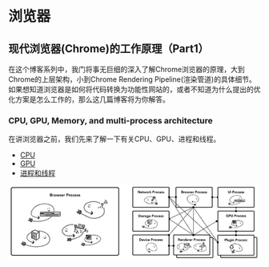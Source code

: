 # 浏览器

## 现代浏览器(Chrome)的工作原理（Part1）

在这个博客系列中，我门将事无巨细的深入了解Chrome浏览器的原理，大到Chrome的上层架构，小到Chrome Rendering Pipeline(渲染管道)的具体细节。如果想知道浏览器是如何将代码转换为功能性网站的，或者不知道为什么提出的优化方案是怎么工作的，那么这几篇博客将为你解答。

### CPU, GPU, Memory, and multi-process architecture

在讲浏览器之前，我们先来了解一下有关CPU、GPU、进程和线程。
* [CPU](/learn/os.md#cpu)
* [GPU](/learn/os.md#gpu)
* [进程和线程](/learn/os.md#进程和线程)

<img src="./img/browser2.jpg"  style="position: relative; left: 50%; transform: translateX(-50%)" />

